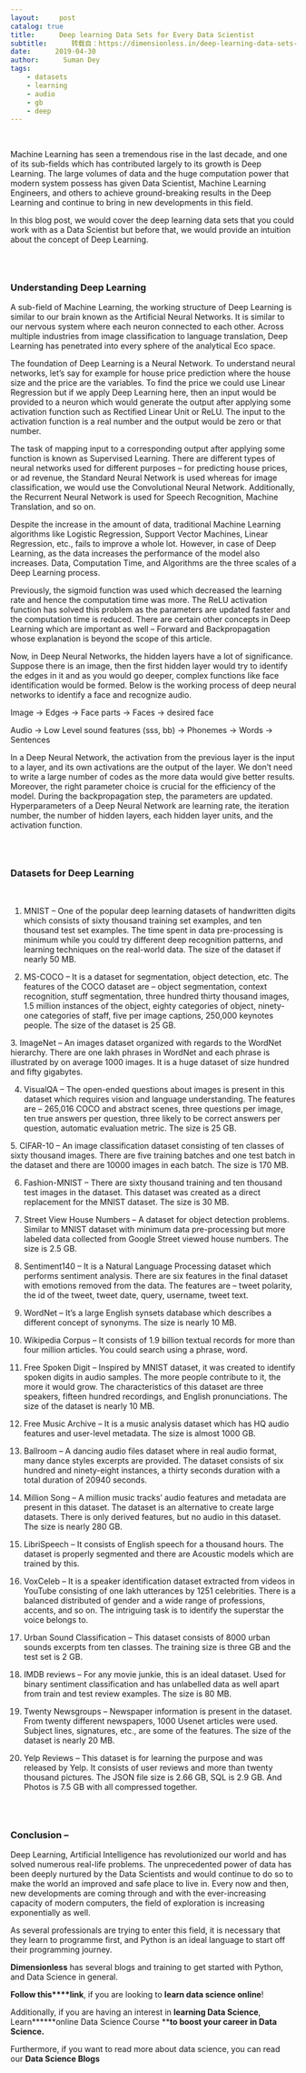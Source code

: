 ```yaml
---
layout:     post
catalog: true
title:      Deep learning Data Sets for Every Data Scientist
subtitle:      转载自：https://dimensionless.in/deep-learning-data-sets-for-every-data-scientist/
date:      2019-04-30
author:      Suman Dey
tags:
    - datasets
    - learning
    - audio
    - gb
    - deep
---
```


 

Machine Learning has seen a tremendous rise in the last decade, and one of its sub-fields which has contributed largely to its growth is Deep Learning. The large volumes of data and the huge computation power that modern system possess has given Data Scientist, Machine Learning Engineers, and others to achieve ground-breaking results in the Deep Learning and continue to bring in new developments in this field.

In this blog post, we would cover the deep learning data sets that you could work with as a Data Scientist but before that, we would provide an intuition about the concept of Deep Learning.

###  

### **Understanding Deep Learning**

A sub-field of Machine Learning, the working structure of Deep Learning is similar to our brain known as the Artificial Neural Networks. It is similar to our nervous system where each neuron connected to each other. Across multiple industries from image classification to language translation, Deep Learning has penetrated into every sphere of the analytical Eco space.

The foundation of Deep Learning is a Neural Network. To understand neural networks, let’s say for example for house price prediction where the house size and the price are the variables. To find the price we could use Linear Regression but if we apply Deep Learning here, then an input would be provided to a neuron which would generate the output after applying some activation function such as Rectified Linear Unit or ReLU. The input to the activation function is a real number and the output would be zero or that number.

The task of mapping input to a corresponding output after applying some function is known as Supervised Learning. There are different types of neural networks used for different purposes – for predicting house prices, or ad revenue, the Standard Neural Network is used whereas for image classification, we would use the Convolutional Neural Network. Additionally, the Recurrent Neural Network is used for Speech Recognition, Machine Translation, and so on.

Despite the increase in the amount of data, traditional Machine Learning algorithms like Logistic Regression, Support Vector Machines, Linear Regression, etc., fails to improve a whole lot. However, in case of Deep Learning, as the data increases the performance of the model also increases. Data, Computation Time, and Algorithms are the three scales of a Deep Learning process.

Previously, the sigmoid function was used which decreased the learning rate and hence the computation time was more. The ReLU activation function has solved this problem as the parameters are updated faster and the computation time is reduced. There are certain other concepts in Deep Learning which are important as well – Forward and Backpropagation whose explanation is beyond the scope of this article.

Now, in Deep Neural Networks, the hidden layers have a lot of significance. Suppose there is an image, then the first hidden layer would try to identify the edges in it and as you would go deeper, complex functions like face identification would be formed. Below is the working process of deep neural networks to identify a face and recognize audio.

Image -> Edges -> Face parts -> Faces -> desired face

Audio -> Low Level sound features (sss, bb) -> Phonemes -> Words -> Sentences

In a Deep Neural Network, the activation from the previous layer is the input to a layer, and its own activations are the output of the layer. We don’t need to write a large number of codes as the more data would give better results. Moreover, the right parameter choice is crucial for the efficiency of the model. During the backpropagation step, the parameters are updated. Hyperparameters of a Deep Neural Network are learning rate, the iteration number, the number of hidden layers, each hidden layer units, and the activation function.

###  

### Datasets for Deep Learning

 

1. MNIST – One of the popular deep learning datasets of handwritten digits which consists of sixty thousand training set examples, and ten thousand test set examples. The time spent in data pre-processing is minimum while you could try different deep recognition patterns, and learning techniques on the real-world data. The size of the dataset if nearly 50 MB.

2. MS-COCO – It is a dataset for segmentation, object detection, etc. The features of the COCO dataset are – object segmentation, context recognition, stuff segmentation, three hundred thirty thousand images, 1.5 million instances of the object, eighty categories of object, ninety-one categories of staff, five per image captions, 250,000 keynotes people. The size of the dataset is 25 GB.

3. ImageNet – An images dataset organized with regards to the WordNet hierarchy. There are one lakh phrases in WordNet and each phrase is illustrated by on average 1000 images. It is a huge dataset of size hundred and fifty gigabytes.

4. VisualQA – The open-ended questions about images is present in this dataset which requires vision and language understanding. The features are – 265,016 COCO and abstract scenes, three questions per image, ten true answers per question, three likely to be correct answers per question, automatic evaluation metric. The size is 25 GB.

5. CIFAR-10 – An image classification dataset consisting of ten classes of sixty thousand images. There are five training batches and one test batch in the dataset and there are 10000 images in each batch. The size is 170 MB.

6. Fashion-MNIST – There are sixty thousand training and ten thousand test images in the dataset. This dataset was created as a direct replacement for the MNIST dataset. The size is 30 MB.

7. Street View House Numbers – A dataset for object detection problems. Similar to MNIST dataset with minimum data pre-processing but more labeled data collected from Google Street viewed house numbers. The size is 2.5 GB.

8. Sentiment140 – It is a Natural Language Processing dataset which performs sentiment analysis. There are six features in the final dataset with emotions removed from the data. The features are – tweet polarity, the id of the tweet, tweet date, query, username, tweet text.

9. WordNet – It’s a large English synsets database which describes a different concept of synonyms. The size is nearly 10 MB.

10. Wikipedia Corpus – It consists of 1.9 billion textual records for more than four million articles. You could search using a phrase, word.

11. Free Spoken Digit – Inspired by MNIST dataset, it was created to identify spoken digits in audio samples. The more people contribute to it, the more it would grow. The characteristics of this dataset are three speakers, fifteen hundred recordings, and English pronunciations. The size of the dataset is nearly 10 MB.

12. Free Music Archive – It is a music analysis dataset which has HQ audio features and user-level metadata. The size is almost 1000 GB.

13. Ballroom – A dancing audio files dataset where in real audio format, many dance styles excerpts are provided. The dataset consists of six hundred and ninety-eight instances, a thirty seconds duration with a total duration of 20940 seconds.

14. Million Song – A million music tracks’ audio features and metadata are present in this dataset. The dataset is an alternative to create large datasets. There is only derived features, but no audio in this dataset. The size is nearly 280 GB.

15. LibriSpeech – It consists of English speech for a thousand hours. The dataset is properly segmented and there are Acoustic models which are trained by this.

16. VoxCeleb – It is a speaker identification dataset extracted from videos in YouTube consisting of one lakh utterances by 1251 celebrities. There is a balanced distributed of gender and a wide range of professions, accents, and so on. The intriguing task is to identify the superstar the voice belongs to.

17. Urban Sound Classification – This dataset consists of 8000 urban sounds excerpts from ten classes. The training size is three GB and the test set is 2 GB.

18. IMDB reviews – For any movie junkie, this is an ideal dataset. Used for binary sentiment classification and has unlabelled data as well apart from train and test review examples. The size is 80 MB.

19. Twenty Newsgroups – Newspaper information is present in the dataset. From twenty different newspapers, 1000 Usenet articles were used. Subject lines, signatures, etc., are some of the features. The size of the dataset is nearly 20 MB.

20. Yelp Reviews – This dataset is for learning the purpose and was released by Yelp. It consists of user reviews and more than twenty thousand pictures. The JSON file size is 2.66 GB, SQL is 2.9 GB. And Photos is 7.5 GB with all compressed together.

###  

### **Conclusion –**

Deep Learning, Artificial Intelligence has revolutionized our world and has solved numerous real-life problems. The unprecedented power of data has been deeply nurtured by the Data Scientists and would continue to do so to make the world an improved and safe place to live in. Every now and then, new developments are coming through and with the ever-increasing capacity of modern computers, the field of exploration is increasing exponentially as well.

As several professionals are trying to enter this field, it is necessary that they learn to programme first, and Python is an ideal language to start off their programming journey.

**Dimensionless** has several blogs and training to get started with Python, and Data Science in general.

**Follow this****link**, if you are looking to **learn data science online**!

Additionally, if you are having an interest in **learning Data Science**, Learn******online Data Science Course ****to boost your career in Data Science.**

Furthermore, if you want to read more about data science, you can read our **Data Science Blogs**
